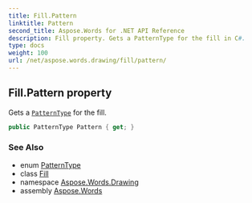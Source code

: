 ```yaml
---
title: Fill.Pattern
linktitle: Pattern
second_title: Aspose.Words for .NET API Reference
description: Fill property. Gets a PatternType for the fill in C#.
type: docs
weight: 100
url: /net/aspose.words.drawing/fill/pattern/
---
```

## Fill.Pattern property

Gets a [`PatternType`](../../patterntype/) for the fill.

```csharp
public PatternType Pattern { get; }
```

### See Also

* enum [PatternType](../../patterntype/)
* class [Fill](../)
* namespace [Aspose.Words.Drawing](../../fill/)
* assembly [Aspose.Words](../../../)
